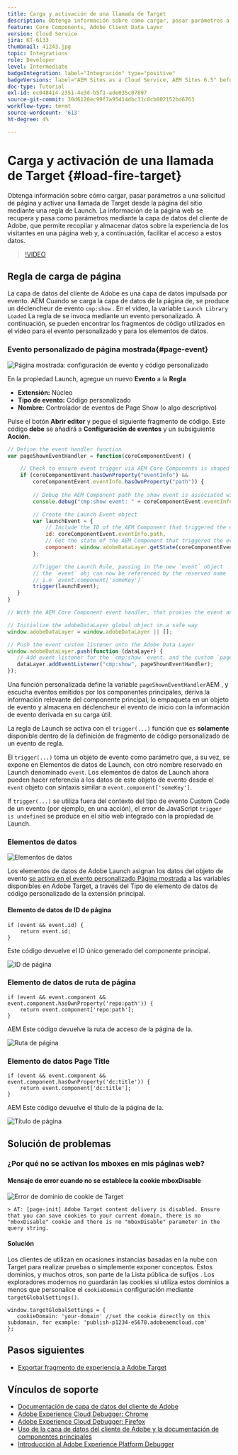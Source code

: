```yaml
---
title: Carga y activación de una llamada de Target
description: Obtenga información sobre cómo cargar, pasar parámetros a una solicitud de página y activar una llamada de Target desde la página del sitio mediante una regla de Launch. La información de la página se recupera y pasa como parámetros mediante la capa de datos del cliente de Adobe, que permite recopilar y almacenar datos sobre la experiencia de los visitantes en una página web y, a continuación, facilitar el acceso a estos datos.
feature: Core Components, Adobe Client Data Layer
version: Cloud Service
jira: KT-6133
thumbnail: 41243.jpg
topic: Integrations
role: Developer
level: Intermediate
badgeIntegration: label="Integración" type="positive"
badgeVersions: label="AEM Sites as a Cloud Service, AEM Sites 6.5" before-title="false"
doc-type: Tutorial
exl-id: ec048414-2351-4e3d-b5f1-ade035c07897
source-git-commit: 30d6120ec99f7a95414dbc31c0cb002152bd6763
workflow-type: tm+mt
source-wordcount: '613'
ht-degree: 4%

---
```


# Carga y activación de una llamada de Target {#load-fire-target}

Obtenga información sobre cómo cargar, pasar parámetros a una solicitud de página y activar una llamada de Target desde la página del sitio mediante una regla de Launch. La información de la página web se recupera y pasa como parámetros mediante la capa de datos del cliente de Adobe, que permite recopilar y almacenar datos sobre la experiencia de los visitantes en una página web y, a continuación, facilitar el acceso a estos datos.

>[!VIDEO](https://video.tv.adobe.com/v/41243?quality=12&learn=on)

## Regla de carga de página

La capa de datos del cliente de Adobe es una capa de datos impulsada por evento. AEM Cuando se carga la capa de datos de la página de, se produce un déclencheur de evento `cmp:show` . En el vídeo, la variable `Launch Library Loaded` La regla de se invoca mediante un evento personalizado. A continuación, se pueden encontrar los fragmentos de código utilizados en el vídeo para el evento personalizado y para los elementos de datos.

### Evento personalizado de página mostrada{#page-event}

![Página mostrada: configuración de evento y código personalizado](assets/load-and-fire-target-call.png)

En la propiedad Launch, agregue un nuevo **Evento** a la **Regla**

+ __Extensión:__ Núcleo
+ __Tipo de evento:__ Código personalizado
+ __Nombre:__ Controlador de eventos de Page Show (o algo descriptivo)

Pulse el botón __Abrir editor__ y pegue el siguiente fragmento de código. Este código __debe__ se añadirá a __Configuración de eventos__ y un subsiguiente __Acción__.

```javascript
// Define the event handler function
var pageShownEventHandler = function(coreComponentEvent) {

    // Check to ensure event trigger via AEM Core Components is shaped correctly
    if (coreComponentEvent.hasOwnProperty("eventInfo") && 
        coreComponentEvent.eventInfo.hasOwnProperty("path")) {
    
        // Debug the AEM Component path the show event is associated with
        console.debug("cmp:show event: " + coreComponentEvent.eventInfo.path);

        // Create the Launch Event object
        var launchEvent = {
            // Include the ID of the AEM Component that triggered the event
            id: coreComponentEvent.eventInfo.path,
            // Get the state of the AEM Component that triggered the event           
            component: window.adobeDataLayer.getState(coreComponentEvent.eventInfo.path)
        };

        //Trigger the Launch Rule, passing in the new `event` object
        // the `event` obj can now be referenced by the reserved name `event` by other Launch data elements
        // i.e `event.component['someKey']`
        trigger(launchEvent);
   }
}

// With the AEM Core Component event handler, that proxies the event and relevant information to Adobe Launch, defined above...

// Initialize the adobeDataLayer global object in a safe way
window.adobeDataLayer = window.adobeDataLayer || [];

// Push the event custom listener onto the Adobe Data Layer
window.adobeDataLayer.push(function (dataLayer) {
   // Add event listener for the `cmp:show` event, and the custom `pageShownEventHandler` function as the callback
   dataLayer.addEventListener("cmp:show", pageShownEventHandler);
});
```

Una función personalizada define la variable `pageShownEventHandler`AEM , y escucha eventos emitidos por los componentes principales, deriva la información relevante del componente principal, lo empaqueta en un objeto de evento y almacena en déclencheur el evento de inicio con la información de evento derivada en su carga útil.

La regla de Launch se activa con el `trigger(...)` función que es __solamente__ disponible dentro de la definición de fragmento de código personalizado de un evento de regla.

El `trigger(...)` toma un objeto de evento como parámetro que, a su vez, se expone en Elementos de datos de Launch, con otro nombre reservado en Launch denominado `event`. Los elementos de datos de Launch ahora pueden hacer referencia a los datos de este objeto de evento desde el `event` objeto con sintaxis similar a `event.component['someKey']`.

If `trigger(...)` se utiliza fuera del contexto del tipo de evento Custom Code de un evento (por ejemplo, en una acción), el error de JavaScript `trigger is undefined` se produce en el sitio web integrado con la propiedad de Launch.


### Elementos de datos

![Elementos de datos](assets/data-elements.png)

Los elementos de datos de Adobe Launch asignan los datos del objeto de evento [se activa en el evento personalizado Página mostrada](#page-event) a las variables disponibles en Adobe Target, a través del Tipo de elemento de datos de código personalizado de la extensión principal.

#### Elemento de datos de ID de página

```
if (event && event.id) {
    return event.id;
}
```

Este código devuelve el ID único generado del componente principal.

![ID de página](assets/pageid.png)

### Elemento de datos de ruta de página

```
if (event && event.component && event.component.hasOwnProperty('repo:path')) {
    return event.component['repo:path'];
}
```

AEM Este código devuelve la ruta de acceso de la página de la.

![Ruta de página](assets/pagepath.png)

### Elemento de datos Page Title

```
if (event && event.component && event.component.hasOwnProperty('dc:title')) {
    return event.component['dc:title'];
}
```

AEM Este código devuelve el título de la página de la.

![Título de página](assets/pagetitle.png)

## Solución de problemas

### ¿Por qué no se activan los mboxes en mis páginas web?

#### Mensaje de error cuando no se establece la cookie mboxDisable

![Error de dominio de cookie de Target](assets/target-cookie-error.png)

```
> AT: [page-init] Adobe Target content delivery is disabled. Ensure that you can save cookies to your current domain, there is no "mboxDisable" cookie and there is no "mboxDisable" parameter in the query string.
```

#### Solución

Los clientes de utilizan en ocasiones instancias basadas en la nube con Target para realizar pruebas o simplemente exponer conceptos. Estos dominios, y muchos otros, son parte de la Lista pública de sufijos .
Los exploradores modernos no guardarán las cookies si utiliza estos dominios a menos que personalice el `cookieDomain` configuración mediante `targetGlobalSettings()`.

```
window.targetGlobalSettings = {  
   cookieDomain: 'your-domain' //set the cookie directly on this subdomain, for example: 'publish-p1234-e5678.adobeaemcloud.com'
};
```

## Pasos siguientes

+ [Exportar fragmento de experiencia a Adobe Target](./export-experience-fragment-target.md)

## Vínculos de soporte

+ [Documentación de capa de datos del cliente de Adobe](https://github.com/adobe/adobe-client-data-layer/wiki)
+ [Adobe Experience Cloud Debugger: Chrome](https://chrome.google.com/webstore/detail/adobe-experience-platform/bfnnokhpnncpkdmbokanobigaccjkpob)
+ [Adobe Experience Cloud Debugger: Firefox](https://addons.mozilla.org/en-US/firefox/addon/adobe-experience-platform-dbg/)
+ [Uso de la capa de datos del cliente de Adobe y la documentación de componentes principales](https://experienceleague.adobe.com/docs/experience-manager-core-components/using/developing/data-layer/overview.html?lang=es)
+ [Introducción al Adobe Experience Platform Debugger](https://experienceleague.adobe.com/docs/platform-learn/data-collection/debugger/overview.html)

